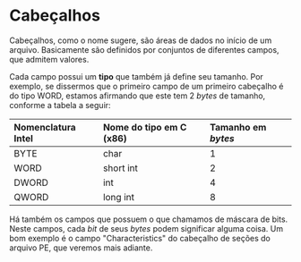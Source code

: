 # Cabeçalhos

Cabeçalhos, como o nome sugere, são áreas de dados no início de um arquivo. Basicamente são definidos por conjuntos de diferentes campos, que admitem valores.

Cada campo possui um **tipo** que também já define seu tamanho. Por exemplo, se dissermos que o primeiro campo de um primeiro cabeçalho é do tipo WORD, estamos afirmando que este tem 2 _bytes_ de tamanho, conforme a tabela a seguir:

| Nomenclatura Intel | Nome do tipo em C \(x86\) | Tamanho em _bytes_ |
| :--- | :--- | :--- |
| BYTE | char | 1 |
| WORD | short int | 2 |
| DWORD | int | 4 |
| QWORD | long int | 8 |

Há também os campos que possuem o que chamamos de máscara de bits. Neste campos, cada _bit_ de seus _bytes_ podem significar alguma coisa. Um bom exemplo é o campo "Characteristics" do cabeçalho de seções do arquivo PE, que veremos mais adiante.
